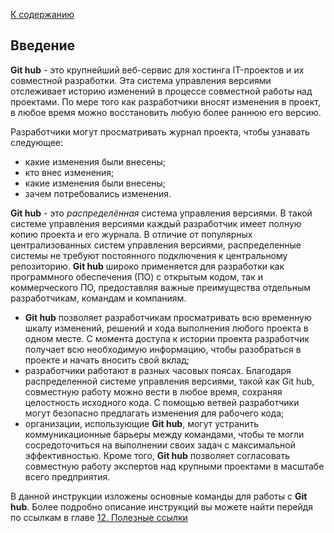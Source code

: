 [К содержанию](./redme.md)

## Введение  


**Git hub** - это крупнейший веб-сервис для хостинга IT-проектов и их совместной разработки. Эта
система управления версиями отслеживает историю изменений в процессе совместной работы над проектами. По мере того как разработчики вносят изменения в проект, в любое время можно восстановить любую более раннюю его версию.

Разработчики могут просматривать журнал проекта, чтобы узнавать следующее:

+ какие изменения были внесены;
+ кто внес изменения;
+ какие изменения были внесены;
+ зачем потребовались изменения.

 **Git hub** - это _распределённая_ система управления версиями. В такой системе управления версиями каждый разработчик имеет полную копию проекта и его журнала. В отличие от популярных централизованных систем управления версиями, распределенные системы не требуют постоянного подключения к центральному репозиторию. 
__Git hub__ широко применяется для разработки как программного обеспечения (ПО) с открытым кодом, так и коммерческого ПО, предоставляя важные преимущества отдельным разработчикам, командам и компаниям.

- __Git hub__ позволяет разработчикам просматривать всю временную шкалу изменений, решений и хода выполнения любого проекта в одном месте. С момента доступа к истории проекта разработчик получает всю необходимую информацию, чтобы разобраться в проекте и начать вносить свой вклад;
- разработчики работают в разных часовых поясах. Благодаря распределенной системе управления версиями, такой как Git hub, совместную работу можно вести в любое время, сохраняя целостность исходного кода. С помощью ветвей разработчики могут безопасно предлагать изменения для рабочего кода;
- организации, использующие __Git hub__, могут устранить коммуникационные барьеры между командами, чтобы те могли сосредоточиться на выполнении своих задач с максимальной эффективностью. Кроме того, __Git hub__ позволяет согласовать совместную работу экспертов над крупными проектами в масштабе всего предприятия.

В данной инструкции изложены основные команды для работы с __Git hub__. Более подробно описание инструкций вы можете найти перейдя по ссылкам в главе [12. Полезные ссылки](./link.md)
 